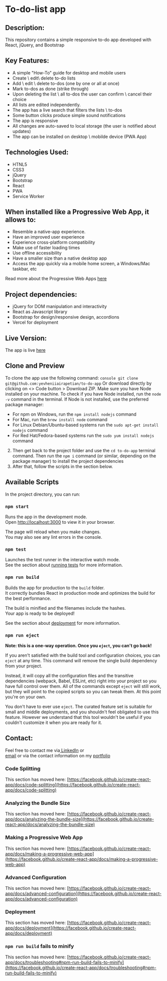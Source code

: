 # To-do-list app

## Description:
This repository contains a simple responsive to-do app developed with React, jQuery, and Bootstrap

## Key Features:
- A simple "How-To" guide for desktop and mobile users
- Create \ edit\ delete to-do lists
- Add \ edit \ delete to-dos (one by one or all at once)
- Mark to-dos as done (strike through)
- Upon deleting the list \ all to-dos the user can confirm \ cancel their choice
- All lists are edited independently.
- The app has a live search that filters the lists \ to-dos
- Some button clicks produce simple sound notifications
- The app is responsive
- All changes are auto-saved to local storage (the user is notified about updates)
- The app can be installed on desktop \ mobilde device (PWA App)
  
## Technologies Used:
- HTNL5
- CSS3
- jQuery
- Bootstrap
- React
- PWA
- Service Worker

## When installed like a Progressive Web App, it allows to:
- Resemble a native-app experience.
- Have an improved user experience
- Experience cross-platform compatibility
- Make use of faster loading times
- Use offline accessibility
- Have a smaller size than a native desktop app
- Access the app quickly via a mobile home screen, a Windows/Mac taskbar, etc

Read more about the Progressive Web Apps [here](https://www.itaims.com/blog/benefits-of-progressive-web-apps-pwa-advantages-and-disadvantages)

## Project dependencies:
- jQuery for DOM manipulation and interactivity
- React as Javascript library
- Bootstrap for design/responsive design, accordions
- Vercel for deployment

## Live Version:
The app is live [here](https://to-do-min.vercel.app/)

## Clone and Preview
To clone the app use the following command:
```console git clone git@github.com:yevheniiairapetian/to-do-app```
Or download directly by clicking on <> Code button > Download ZIP. Make sure you have Node installed on your machine. To check if you have Node installed, run the ```node -v``` command in the terminal. If Node is not installed, use the preferred package manager:
- For npm on Windows, run the ```npm install nodejs``` command 
- For Mac, run the ```brew install node``` command
- For Linux Debian/Ubuntu-based systems run the ```sudo apt-get install nodejs``` command
- For Red Hat/Fedora-based systems run the ```sudo yum install nodejs```
command
2. Then get back to the project folder and use the ```cd to-do-app``` terminal command. Then run the ```npm i``` command (or similar, depending on the package manager) to install the project dependencies
  3. After that, follow the scripts in the section below.

## Available Scripts

In the project directory, you can run:

### `npm start`

Runs the app in the development mode.\
Open [http://localhost:3000](http://localhost:3000) to view it in your browser.

The page will reload when you make changes.\
You may also see any lint errors in the console.

### `npm test`

Launches the test runner in the interactive watch mode.\
See the section about [running tests](https://facebook.github.io/create-react-app/docs/running-tests) for more information.

### `npm run build`

Builds the app for production to the `build` folder.\
It correctly bundles React in production mode and optimizes the build for the best performance.

The build is minified and the filenames include the hashes.\
Your app is ready to be deployed!

See the section about [deployment](https://facebook.github.io/create-react-app/docs/deployment) for more information.

### `npm run eject`

**Note: this is a one-way operation. Once you `eject`, you can't go back!**

If you aren't satisfied with the build tool and configuration choices, you can `eject` at any time. This command will remove the single build dependency from your project.

Instead, it will copy all the configuration files and the transitive dependencies (webpack, Babel, ESLint, etc) right into your project so you have full control over them. All of the commands except `eject` will still work, but they will point to the copied scripts so you can tweak them. At this point you're on your own.

You don't have to ever use `eject`. The curated feature set is suitable for small and middle deployments, and you shouldn't feel obligated to use this feature. However we understand that this tool wouldn't be useful if you couldn't customize it when you are ready for it.

## Contact:
Feel free to contact me via[ LinkedIn](https://www.linkedin.com/in/yevheniiairapetian/) or  
[email](mailto:contact@yevheniiairapetian.com) or 
via the contact information on my [portfolio](https://yevheniiairapetian.com/#/contact) 
### Code Splitting

This section has moved here: [https://facebook.github.io/create-react-app/docs/code-splitting](https://facebook.github.io/create-react-app/docs/code-splitting)

### Analyzing the Bundle Size

This section has moved here: [https://facebook.github.io/create-react-app/docs/analyzing-the-bundle-size](https://facebook.github.io/create-react-app/docs/analyzing-the-bundle-size)

### Making a Progressive Web App

This section has moved here: [https://facebook.github.io/create-react-app/docs/making-a-progressive-web-app](https://facebook.github.io/create-react-app/docs/making-a-progressive-web-app)

### Advanced Configuration

This section has moved here: [https://facebook.github.io/create-react-app/docs/advanced-configuration](https://facebook.github.io/create-react-app/docs/advanced-configuration)

### Deployment

This section has moved here: [https://facebook.github.io/create-react-app/docs/deployment](https://facebook.github.io/create-react-app/docs/deployment)

### `npm run build` fails to minify

This section has moved here: [https://facebook.github.io/create-react-app/docs/troubleshooting#npm-run-build-fails-to-minify](https://facebook.github.io/create-react-app/docs/troubleshooting#npm-run-build-fails-to-minify)
